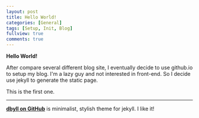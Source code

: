 ```yaml
---
layout: post
title: Hello World!
categories: [General]
tags: [Setup, Init, Blog]
fullview: true
comments: true
---
```


**Hello World!**

After compare several different blog site, I eventually decide to use github.io to setup my blog. I'm a lazy guy and not interested in front-end. So I decide use jekyll to generate the static page. 

This is the first one.

---

<a class="btn btn-default" href="https://github.com/dbtek/dbyll"><b>dbyll on GitHub</b></a> is minimalist, stylish theme for jekyll. I like it! 
